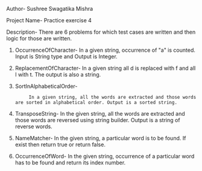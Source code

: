 Author- Sushree Swagatika Mishra

Project Name- Practice exercise 4

Description- There are 6 problems for which test cases are written and then logic for those are written.

1. OccurrenceOfCharacter- 
			In a given string, occurrence of "a" is counted. Input is String type and Output is Integer.

2. ReplacementOfCharacter-
			In a given string all d is replaced with f and all l with t. The output is also a string.

3. SortInAlphabeticalOrder-

			In a given string, all the words are extracted and those words are sorted in alphabetical order. Output is a sorted string.

4. TransposeString-
			In the given string, all the words are extracted and those words are reversed using string builder. Output is a string of reverse words.

5. NameMatcher-
			In the given string, a particular word is to be found. If exist then return true or return false.

6. OccurrenceOfWord-
			In the given string, occurrence of a particular word has to be found and return its index number.


